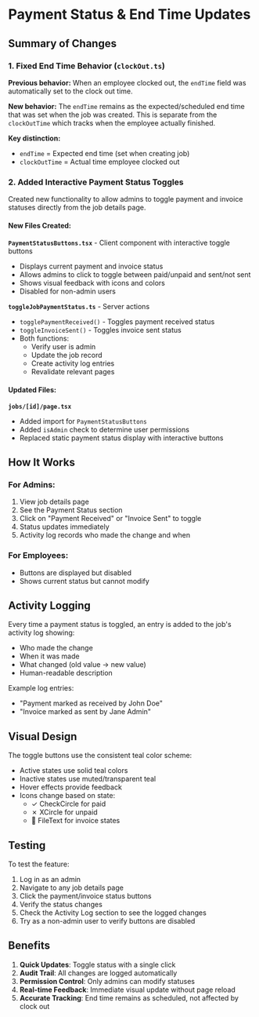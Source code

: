 # Payment Status & End Time Updates

## Summary of Changes

### 1. Fixed End Time Behavior (`clockOut.ts`)

**Previous behavior:** When an employee clocked out, the `endTime` field was automatically set to the clock out time.

**New behavior:** The `endTime` remains as the expected/scheduled end time that was set when the job was created. This is separate from the `clockOutTime` which tracks when the employee actually finished.

**Key distinction:**
- `endTime` = Expected end time (set when creating job)
- `clockOutTime` = Actual time employee clocked out

### 2. Added Interactive Payment Status Toggles

Created new functionality to allow admins to toggle payment and invoice statuses directly from the job details page.

#### New Files Created:

**`PaymentStatusButtons.tsx`** - Client component with interactive toggle buttons
- Displays current payment and invoice status
- Allows admins to click to toggle between paid/unpaid and sent/not sent
- Shows visual feedback with icons and colors
- Disabled for non-admin users

**`toggleJobPaymentStatus.ts`** - Server actions
- `togglePaymentReceived()` - Toggles payment received status
- `toggleInvoiceSent()` - Toggles invoice sent status
- Both functions:
  - Verify user is admin
  - Update the job record
  - Create activity log entries
  - Revalidate relevant pages

#### Updated Files:

**`jobs/[id]/page.tsx`**
- Added import for `PaymentStatusButtons`
- Added `isAdmin` check to determine user permissions
- Replaced static payment status display with interactive buttons

## How It Works

### For Admins:
1. View job details page
2. See the Payment Status section
3. Click on "Payment Received" or "Invoice Sent" to toggle
4. Status updates immediately
5. Activity log records who made the change and when

### For Employees:
- Buttons are displayed but disabled
- Shows current status but cannot modify

## Activity Logging

Every time a payment status is toggled, an entry is added to the job's activity log showing:
- Who made the change
- When it was made
- What changed (old value → new value)
- Human-readable description

Example log entries:
- "Payment marked as received by John Doe"
- "Invoice marked as sent by Jane Admin"

## Visual Design

The toggle buttons use the consistent teal color scheme:
- Active states use solid teal colors
- Inactive states use muted/transparent teal
- Hover effects provide feedback
- Icons change based on state:
  - ✓ CheckCircle for paid
  - ✗ XCircle for unpaid
  - 📄 FileText for invoice states

## Testing

To test the feature:
1. Log in as an admin
2. Navigate to any job details page
3. Click the payment/invoice status buttons
4. Verify the status changes
5. Check the Activity Log section to see the logged changes
6. Try as a non-admin user to verify buttons are disabled

## Benefits

1. **Quick Updates**: Toggle status with a single click
2. **Audit Trail**: All changes are logged automatically
3. **Permission Control**: Only admins can modify statuses
4. **Real-time Feedback**: Immediate visual update without page reload
5. **Accurate Tracking**: End time remains as scheduled, not affected by clock out

